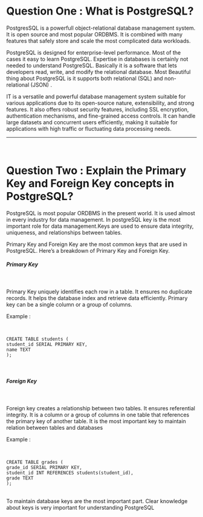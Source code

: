 <h1>Question One : What is PostgreSQL?</h1>
<p>
PostgresSQL is a powerfull object-relational database management system. It is open source and most popular ORDBMS. It is combined with many features that safely store and scale the most complicated data workloads. <br>

PostgreSQL is designed for enterprise-level performance. Most of the cases it easy to learn PostgreSQL. Expertise in databases is certainly not needed to understand PostgreSQL. Basically it is a software that lets developers read, write, and modify the relational database. Most Beautiful thing about PostgreSQL is it supports both relational (SQL) and non-relational (JSON) . <br>

IT is a versatile and powerful database management system suitable for various applications due to its open-source nature, extensibility, and strong features. It also offers robust security features, including SSL encryption, authentication mechanisms, and fine-grained access controls. It can handle large datasets and concurrent users efficiently, making it suitable for applications with high traffic or fluctuating data processing needs. 
</p>
<hr>
<br>
<h1>Question Two : Explain the Primary Key and Foreign Key concepts in PostgreSQL?</h1>
<p>
PostgreSQL is most popular ORDBMS in the present world. It is used almost in every industry for data management. In postgreSQL key is the most important role for data management.Keys are used to ensure data integrity, uniqueness, and relationships between tables. <br>

Primary Key and Foreign Key are the most common keys that are used in PostgreSQL. Here’s a breakdown of Primary Key and Foreign Key. <br></p>



<h5>Primary Key</h5><br>
<p>
Primary Key uniquely identifies each row in a table. It ensures no duplicate records. It helps the database index and retrieve data efficiently. Primary key can be a single column or a group of columns. <br>

Example : 
</p>
<br>
<code>
CREATE TABLE students (
student_id SERIAL PRIMARY KEY,
name TEXT
);
</code>
<br>
<br>
<h5>Foreign Key</h5><br>
<p>
Foreign key creates a relationship between two tables. It ensures referential integrity. It is a column or a group of columns in one table that references the primary key of another table. It is the most important key to maintain relation between tables and databases <br>

Example : 
</p>
<br>
<code>
CREATE TABLE grades (
grade_id SERIAL PRIMARY KEY,
student_id INT REFERENCES students(student_id),
grade TEXT
);
</code>
<br>
<p>To maintain database keys are the most important part. Clear knowledge about keys is very important for understanding PostgreSQL</p>
<br>

